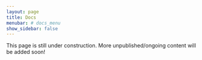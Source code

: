 ```yaml
---
layout: page
title: Docs
menubar: # docs_menu
show_sidebar: false
---
```


This page is still under construction. More unpublished/ongoing content will be added soon!